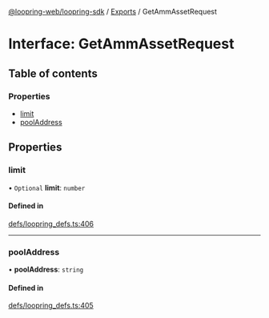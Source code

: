 [@loopring-web/loopring-sdk](../README.md) / [Exports](../modules.md) / GetAmmAssetRequest

# Interface: GetAmmAssetRequest

## Table of contents

### Properties

- [limit](GetAmmAssetRequest.md#limit)
- [poolAddress](GetAmmAssetRequest.md#pooladdress)

## Properties

### limit

• `Optional` **limit**: `number`

#### Defined in

[defs/loopring_defs.ts:406](https://github.com/Loopring/loopring_sdk/blob/b7df545/src/defs/loopring_defs.ts#L406)

___

### poolAddress

• **poolAddress**: `string`

#### Defined in

[defs/loopring_defs.ts:405](https://github.com/Loopring/loopring_sdk/blob/b7df545/src/defs/loopring_defs.ts#L405)
